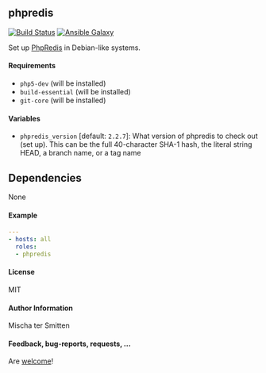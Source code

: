 ## phpredis

[![Build Status](https://travis-ci.org/Oefenweb/ansible-phpredis.svg?branch=master)](https://travis-ci.org/Oefenweb/ansible-phpredis) [![Ansible Galaxy](http://img.shields.io/badge/ansible--galaxy-phpredis-blue.svg)](https://galaxy.ansible.com/Oefenweb/phpredis)

Set up [PhpRedis](https://github.com/phpredis/phpredis) in Debian-like systems.

#### Requirements

* `php5-dev` (will be installed)
* `build-essential` (will be installed)
* `git-core` (will be installed)

#### Variables

* `phpredis_version` [default: `2.2.7`]: What version of phpredis to check out (set up). This can be the full 40-character SHA-1 hash, the literal string HEAD, a branch name, or a tag name 

## Dependencies

None

#### Example

```yaml
---
- hosts: all
  roles:
  - phpredis
```

#### License

MIT

#### Author Information

Mischa ter Smitten

#### Feedback, bug-reports, requests, ...

Are [welcome](https://github.com/Oefenweb/ansible-phpredis/issues)!
